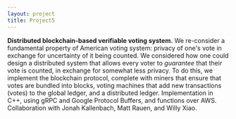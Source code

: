 ```yaml
---
layout: project
title: Project5
---
```

**Distributed blockchain-based verifiable voting system.**
	We re-consider a fundamental property of American voting system: privacy of one's vote in exchange for uncertainty of it being counted. We considered how one could design a distributed system that allows every voter to *guarantee* that their vote is counted, in exchange for somewhat less privacy. To do this, we implement the blockchain protocol, complete with miners that ensure that votes are bundled into blocks, voting machines that add new transactions (votes) to the global ledger, and a distributed ledger. Implementation in C++, using gRPC and Google Protocol Buffers, and functions over AWS. Collaboration with Jonah Kallenbach, Matt Rauen, and Willy Xiao.